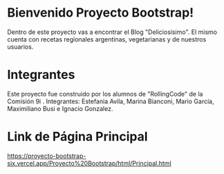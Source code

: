 # Bienvenido Proyecto Bootstrap!

Dentro de este proyecto vas a encontrar el Blog "Deliciosísimo". El mismo cuenta con recetas regionales argentinas, vegetarianas y de nuestros usuarios.


# Integrantes
Este proyecto fue construido por los alumnos de "RollingCode" de la Comisión 9i . Integrantes: Estefania Avila, Marina Bianconi, Mario García, Maximiliano Busi e Ignacio Gonzalez.


# Link  de Página Principal
https://proyecto-bootstrap-six.vercel.app/Proyecto%20Bootstrap/html/Principal.html